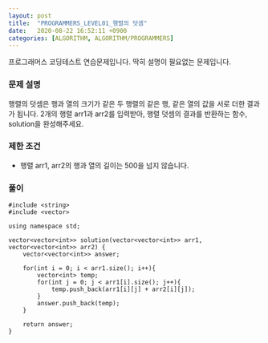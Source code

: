 ```yaml
---
layout: post
title:  "PROGRAMMERS_LEVEL01_행렬의 덧셈"
date:   2020-08-22 16:52:11 +0900
categories: [ALGORITHM, ALGORITHM/PROGRAMMERS]
---
```


프로그래머스 코딩테스트 연습문제입니다. 딱히 설명이 필요없는 문제입니다.


### 문제 설명
행렬의 덧셈은 행과 열의 크기가 같은 두 행렬의 같은 행, 같은 열의 값을 서로 더한 결과가 됩니다. 2개의 행렬 arr1과 arr2를 입력받아, 행렬 덧셈의 결과를 반환하는 함수, solution을 완성해주세요.

### 제한 조건
- 행렬 arr1, arr2의 행과 열의 길이는 500을 넘지 않습니다.

### 풀이
```
#include <string>
#include <vector>

using namespace std;

vector<vector<int>> solution(vector<vector<int>> arr1, vector<vector<int>> arr2) {
    vector<vector<int>> answer;

    for(int i = 0; i < arr1.size(); i++){
        vector<int> temp;
        for(int j = 0; j < arr1[i].size(); j++){    
            temp.push_back(arr1[i][j] + arr2[i][j]);    
        }
        answer.push_back(temp);
    }

    return answer;
}
```
